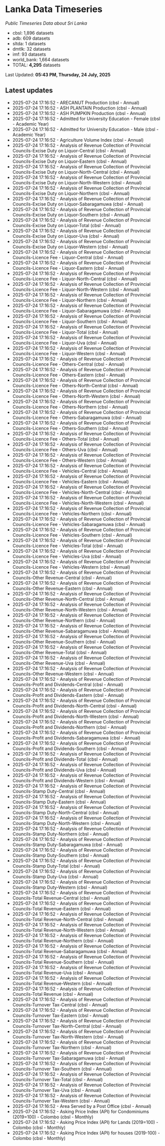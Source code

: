# Lanka Data Timeseries
*Public Timeseries Data about Sri Lanka*

* cbsl: 1,896 datasets
* adb: 609 datasets
* sltda: 1 datasets
* dmtlk: 32 datasets
* imf: 93 datasets
* world_bank: 1,664 datasets
* TOTAL: **4,295** datasets

Last Updated: **05:43 PM, Thursday, 24 July, 2025**

## Latest updates

* 2025-07-24 17:16:52 - ARECANUT Production (cbsl - Annual)
* 2025-07-24 17:16:52 - ASH PLANTAIN Production (cbsl - Annual)
* 2025-07-24 17:16:52 - ASH PUMPKIN Production (cbsl - Annual)
* 2025-07-24 17:16:52 - Admitted for University Education - Female (cbsl - Academic Year)
* 2025-07-24 17:16:52 - Admitted for University Education - Male (cbsl - Academic Year)
* 2025-07-24 17:16:52 - Agriculture Volume Index (cbsl - Annual)
* 2025-07-24 17:16:52 - Analysis of Revenue Collection of Provincial Councils-Excise Duty on Liquor-Central (cbsl - Annual)
* 2025-07-24 17:16:52 - Analysis of Revenue Collection of Provincial Councils-Excise Duty on Liquor-Eastern (cbsl - Annual)
* 2025-07-24 17:16:52 - Analysis of Revenue Collection of Provincial Councils-Excise Duty on Liquor-North-Central (cbsl - Annual)
* 2025-07-24 17:16:52 - Analysis of Revenue Collection of Provincial Councils-Excise Duty on Liquor-North-Western (cbsl - Annual)
* 2025-07-24 17:16:52 - Analysis of Revenue Collection of Provincial Councils-Excise Duty on Liquor-Northern (cbsl - Annual)
* 2025-07-24 17:16:52 - Analysis of Revenue Collection of Provincial Councils-Excise Duty on Liquor-Sabaragamuwa (cbsl - Annual)
* 2025-07-24 17:16:52 - Analysis of Revenue Collection of Provincial Councils-Excise Duty on Liquor-Southern (cbsl - Annual)
* 2025-07-24 17:16:52 - Analysis of Revenue Collection of Provincial Councils-Excise Duty on Liquor-Total (cbsl - Annual)
* 2025-07-24 17:16:52 - Analysis of Revenue Collection of Provincial Councils-Excise Duty on Liquor-Uva (cbsl - Annual)
* 2025-07-24 17:16:52 - Analysis of Revenue Collection of Provincial Councils-Excise Duty on Liquor-Western (cbsl - Annual)
* 2025-07-24 17:16:52 - Analysis of Revenue Collection of Provincial Councils-Licence Fee - Liquor-Central (cbsl - Annual)
* 2025-07-24 17:16:52 - Analysis of Revenue Collection of Provincial Councils-Licence Fee - Liquor-Eastern (cbsl - Annual)
* 2025-07-24 17:16:52 - Analysis of Revenue Collection of Provincial Councils-Licence Fee - Liquor-North-Central (cbsl - Annual)
* 2025-07-24 17:16:52 - Analysis of Revenue Collection of Provincial Councils-Licence Fee - Liquor-North-Western (cbsl - Annual)
* 2025-07-24 17:16:52 - Analysis of Revenue Collection of Provincial Councils-Licence Fee - Liquor-Northern (cbsl - Annual)
* 2025-07-24 17:16:52 - Analysis of Revenue Collection of Provincial Councils-Licence Fee - Liquor-Sabaragamuwa (cbsl - Annual)
* 2025-07-24 17:16:52 - Analysis of Revenue Collection of Provincial Councils-Licence Fee - Liquor-Southern (cbsl - Annual)
* 2025-07-24 17:16:52 - Analysis of Revenue Collection of Provincial Councils-Licence Fee - Liquor-Total (cbsl - Annual)
* 2025-07-24 17:16:52 - Analysis of Revenue Collection of Provincial Councils-Licence Fee - Liquor-Uva (cbsl - Annual)
* 2025-07-24 17:16:52 - Analysis of Revenue Collection of Provincial Councils-Licence Fee - Liquor-Western (cbsl - Annual)
* 2025-07-24 17:16:52 - Analysis of Revenue Collection of Provincial Councils-Licence Fee - Others-Central (cbsl - Annual)
* 2025-07-24 17:16:52 - Analysis of Revenue Collection of Provincial Councils-Licence Fee - Others-Eastern (cbsl - Annual)
* 2025-07-24 17:16:52 - Analysis of Revenue Collection of Provincial Councils-Licence Fee - Others-North-Central (cbsl - Annual)
* 2025-07-24 17:16:52 - Analysis of Revenue Collection of Provincial Councils-Licence Fee - Others-North-Western (cbsl - Annual)
* 2025-07-24 17:16:52 - Analysis of Revenue Collection of Provincial Councils-Licence Fee - Others-Northern (cbsl - Annual)
* 2025-07-24 17:16:52 - Analysis of Revenue Collection of Provincial Councils-Licence Fee - Others-Sabaragamuwa (cbsl - Annual)
* 2025-07-24 17:16:52 - Analysis of Revenue Collection of Provincial Councils-Licence Fee - Others-Southern (cbsl - Annual)
* 2025-07-24 17:16:52 - Analysis of Revenue Collection of Provincial Councils-Licence Fee - Others-Total (cbsl - Annual)
* 2025-07-24 17:16:52 - Analysis of Revenue Collection of Provincial Councils-Licence Fee - Others-Uva (cbsl - Annual)
* 2025-07-24 17:16:52 - Analysis of Revenue Collection of Provincial Councils-Licence Fee - Others-Western (cbsl - Annual)
* 2025-07-24 17:16:52 - Analysis of Revenue Collection of Provincial Councils-Licence Fee - Vehicles-Central (cbsl - Annual)
* 2025-07-24 17:16:52 - Analysis of Revenue Collection of Provincial Councils-Licence Fee - Vehicles-Eastern (cbsl - Annual)
* 2025-07-24 17:16:52 - Analysis of Revenue Collection of Provincial Councils-Licence Fee - Vehicles-North-Central (cbsl - Annual)
* 2025-07-24 17:16:52 - Analysis of Revenue Collection of Provincial Councils-Licence Fee - Vehicles-North-Western (cbsl - Annual)
* 2025-07-24 17:16:52 - Analysis of Revenue Collection of Provincial Councils-Licence Fee - Vehicles-Northern (cbsl - Annual)
* 2025-07-24 17:16:52 - Analysis of Revenue Collection of Provincial Councils-Licence Fee - Vehicles-Sabaragamuwa (cbsl - Annual)
* 2025-07-24 17:16:52 - Analysis of Revenue Collection of Provincial Councils-Licence Fee - Vehicles-Southern (cbsl - Annual)
* 2025-07-24 17:16:52 - Analysis of Revenue Collection of Provincial Councils-Licence Fee - Vehicles-Total (cbsl - Annual)
* 2025-07-24 17:16:52 - Analysis of Revenue Collection of Provincial Councils-Licence Fee - Vehicles-Uva (cbsl - Annual)
* 2025-07-24 17:16:52 - Analysis of Revenue Collection of Provincial Councils-Licence Fee - Vehicles-Western (cbsl - Annual)
* 2025-07-24 17:16:52 - Analysis of Revenue Collection of Provincial Councils-Other Revenue-Central (cbsl - Annual)
* 2025-07-24 17:16:52 - Analysis of Revenue Collection of Provincial Councils-Other Revenue-Eastern (cbsl - Annual)
* 2025-07-24 17:16:52 - Analysis of Revenue Collection of Provincial Councils-Other Revenue-North-Central (cbsl - Annual)
* 2025-07-24 17:16:52 - Analysis of Revenue Collection of Provincial Councils-Other Revenue-North-Western (cbsl - Annual)
* 2025-07-24 17:16:52 - Analysis of Revenue Collection of Provincial Councils-Other Revenue-Northern (cbsl - Annual)
* 2025-07-24 17:16:52 - Analysis of Revenue Collection of Provincial Councils-Other Revenue-Sabaragamuwa (cbsl - Annual)
* 2025-07-24 17:16:52 - Analysis of Revenue Collection of Provincial Councils-Other Revenue-Southern (cbsl - Annual)
* 2025-07-24 17:16:52 - Analysis of Revenue Collection of Provincial Councils-Other Revenue-Total (cbsl - Annual)
* 2025-07-24 17:16:52 - Analysis of Revenue Collection of Provincial Councils-Other Revenue-Uva (cbsl - Annual)
* 2025-07-24 17:16:52 - Analysis of Revenue Collection of Provincial Councils-Other Revenue-Western (cbsl - Annual)
* 2025-07-24 17:16:52 - Analysis of Revenue Collection of Provincial Councils-Profit and Dividends-Central (cbsl - Annual)
* 2025-07-24 17:16:52 - Analysis of Revenue Collection of Provincial Councils-Profit and Dividends-Eastern (cbsl - Annual)
* 2025-07-24 17:16:52 - Analysis of Revenue Collection of Provincial Councils-Profit and Dividends-North-Central (cbsl - Annual)
* 2025-07-24 17:16:52 - Analysis of Revenue Collection of Provincial Councils-Profit and Dividends-North-Western (cbsl - Annual)
* 2025-07-24 17:16:52 - Analysis of Revenue Collection of Provincial Councils-Profit and Dividends-Northern (cbsl - Annual)
* 2025-07-24 17:16:52 - Analysis of Revenue Collection of Provincial Councils-Profit and Dividends-Sabaragamuwa (cbsl - Annual)
* 2025-07-24 17:16:52 - Analysis of Revenue Collection of Provincial Councils-Profit and Dividends-Southern (cbsl - Annual)
* 2025-07-24 17:16:52 - Analysis of Revenue Collection of Provincial Councils-Profit and Dividends-Total (cbsl - Annual)
* 2025-07-24 17:16:52 - Analysis of Revenue Collection of Provincial Councils-Profit and Dividends-Uva (cbsl - Annual)
* 2025-07-24 17:16:52 - Analysis of Revenue Collection of Provincial Councils-Profit and Dividends-Western (cbsl - Annual)
* 2025-07-24 17:16:52 - Analysis of Revenue Collection of Provincial Councils-Stamp Duty-Central (cbsl - Annual)
* 2025-07-24 17:16:52 - Analysis of Revenue Collection of Provincial Councils-Stamp Duty-Eastern (cbsl - Annual)
* 2025-07-24 17:16:52 - Analysis of Revenue Collection of Provincial Councils-Stamp Duty-North-Central (cbsl - Annual)
* 2025-07-24 17:16:52 - Analysis of Revenue Collection of Provincial Councils-Stamp Duty-North-Western (cbsl - Annual)
* 2025-07-24 17:16:52 - Analysis of Revenue Collection of Provincial Councils-Stamp Duty-Northern (cbsl - Annual)
* 2025-07-24 17:16:52 - Analysis of Revenue Collection of Provincial Councils-Stamp Duty-Sabaragamuwa (cbsl - Annual)
* 2025-07-24 17:16:52 - Analysis of Revenue Collection of Provincial Councils-Stamp Duty-Southern (cbsl - Annual)
* 2025-07-24 17:16:52 - Analysis of Revenue Collection of Provincial Councils-Stamp Duty-Total (cbsl - Annual)
* 2025-07-24 17:16:52 - Analysis of Revenue Collection of Provincial Councils-Stamp Duty-Uva (cbsl - Annual)
* 2025-07-24 17:16:52 - Analysis of Revenue Collection of Provincial Councils-Stamp Duty-Western (cbsl - Annual)
* 2025-07-24 17:16:52 - Analysis of Revenue Collection of Provincial Councils-Total Revenue-Central (cbsl - Annual)
* 2025-07-24 17:16:52 - Analysis of Revenue Collection of Provincial Councils-Total Revenue-Eastern (cbsl - Annual)
* 2025-07-24 17:16:52 - Analysis of Revenue Collection of Provincial Councils-Total Revenue-North-Central (cbsl - Annual)
* 2025-07-24 17:16:52 - Analysis of Revenue Collection of Provincial Councils-Total Revenue-North-Western (cbsl - Annual)
* 2025-07-24 17:16:52 - Analysis of Revenue Collection of Provincial Councils-Total Revenue-Northern (cbsl - Annual)
* 2025-07-24 17:16:52 - Analysis of Revenue Collection of Provincial Councils-Total Revenue-Sabaragamuwa (cbsl - Annual)
* 2025-07-24 17:16:52 - Analysis of Revenue Collection of Provincial Councils-Total Revenue-Southern (cbsl - Annual)
* 2025-07-24 17:16:52 - Analysis of Revenue Collection of Provincial Councils-Total Revenue-Uva (cbsl - Annual)
* 2025-07-24 17:16:52 - Analysis of Revenue Collection of Provincial Councils-Total Revenue-Western (cbsl - Annual)
* 2025-07-24 17:16:52 - Analysis of Revenue Collection of Provincial Councils-Total Revenue (cbsl - Annual)
* 2025-07-24 17:16:52 - Analysis of Revenue Collection of Provincial Councils-Turnover Tax-Central (cbsl - Annual)
* 2025-07-24 17:16:52 - Analysis of Revenue Collection of Provincial Councils-Turnover Tax-Eastern (cbsl - Annual)
* 2025-07-24 17:16:52 - Analysis of Revenue Collection of Provincial Councils-Turnover Tax-North-Central (cbsl - Annual)
* 2025-07-24 17:16:52 - Analysis of Revenue Collection of Provincial Councils-Turnover Tax-North-Western (cbsl - Annual)
* 2025-07-24 17:16:52 - Analysis of Revenue Collection of Provincial Councils-Turnover Tax-Northern (cbsl - Annual)
* 2025-07-24 17:16:52 - Analysis of Revenue Collection of Provincial Councils-Turnover Tax-Sabaragamuwa (cbsl - Annual)
* 2025-07-24 17:16:52 - Analysis of Revenue Collection of Provincial Councils-Turnover Tax-Southern (cbsl - Annual)
* 2025-07-24 17:16:52 - Analysis of Revenue Collection of Provincial Councils-Turnover Tax-Total (cbsl - Annual)
* 2025-07-24 17:16:52 - Analysis of Revenue Collection of Provincial Councils-Turnover Tax-Uva (cbsl - Annual)
* 2025-07-24 17:16:52 - Analysis of Revenue Collection of Provincial Councils-Turnover Tax-Western (cbsl - Annual)
* 2025-07-24 17:16:52 - Area Served by a Post Office (cbsl - Annual)
* 2025-07-24 17:16:52 - Asking Price Index (API) for Condominiums (2019=100) - Colombo (cbsl - Monthly)
* 2025-07-24 17:16:52 - Asking Price Index (API) for Lands (2019=100) - Colombo (cbsl - Monthly)
* 2025-07-24 17:16:52 - Asking Price Index (API) for houses (2019-100) - Colombo (cbsl - Monthly)